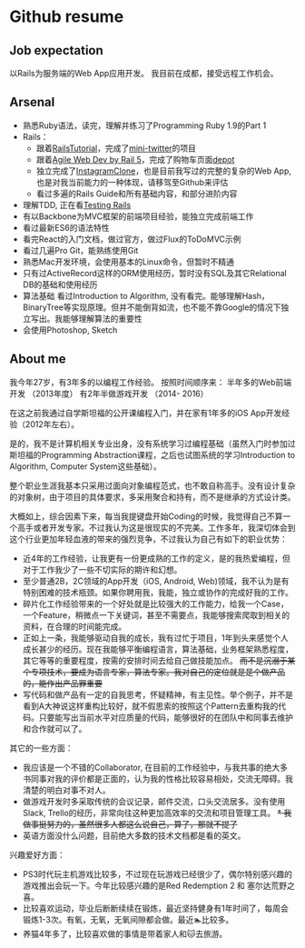 # Github resume
## Job expectation
以Rails为服务端的Web App应用开发。
我目前在成都，接受远程工作机会。

## Arsenal
* 熟悉Ruby语法，读完，理解并练习了Programming Ruby 1.9的Part 1
* Rails：
	* 跟着[RailsTutorial](https://www.railstutorial.org/)，完成了[mini-twitter]()的项目
	* 跟着[Agile Web Dev by Rail 5](https://www.railstutorial.org/)，完成了购物车页面[depot]()
	* 独立完成了[InstagramClone](gitbub.com/ifournight/instagram_clone)，也是目前我写过的完整的复杂的Web App, 也是对我当前能力的一种体现，请移驾至Github来评估
	* 看过多遍的Rails Guide和所有基础内容，和部分进阶内容
* 理解TDD, 正在看[Testing Rails]()
* 有以Backbone为MVC框架的前端项目经验，能独立完成前端工作
* 看过最新ES6的语法特性
* 看完React的入门文档，做过官方，做过Flux的ToDoMVC示例
* 看过几遍Pro Git，能熟练使用Git
* 熟悉Mac开发环境，会使用基本的Linux命令，但暂时不精通
* 只有过ActiveRecord这样的ORM使用经历，暂时没有SQL及其它Relational DB的基础和使用经历
* 算法基础 看过Introduction to Algorithm, 没有看完。能够理解Hash，BinaryTree等实现原理。但并不能倒背如流，也不能不靠Google的情况下独立写出。我能够理解算法的重要性
* 会使用Photoshop, Sketch

## About me
我今年27岁，有3年多的以编程工作经验。
按照时间顺序来：
半年多的Web前端开发 （2013年度）
有2年半做游戏开发 （2014- 2016）

在这之前我通过自学斯坦福的公开课编程入门，并在家有1年多的iOS App开发经验（2012年左右）。

是的，我不是计算机相关专业出身，没有系统学习过编程基础（虽然入门时参加过斯坦福的Programming Abstraction课程，之后也试图系统的学习Introduction to Algorithm, Computer System这些基础）。

整个职业生涯我基本只采用过面向对象编程范式，也不敢自称高手。没有设计复杂的对象树，由于项目的具体要求，多采用聚合和持有，而不是继承的方式设计类。

大概如上，综合因素下来，每当我提键盘开始Coding的时候，我觉得自己不算一个高手或者开发专家。不过我认为这是很现实的不完美。工作多年，我深切体会到这个行业更加年轻血液的带来的强烈竞争，不过我认为自己有如下的职业优势：

* 近4年的工作经验，让我更有一份更成熟的工作的定义，是的我热爱编程，但对于工作我少了一些不切实际的期许和幻想。
* 至少普通2B，2C领域的App开发（iOS, Android, Web)领域，我不认为是有特别困难的技术瓶颈。如果你聘用我，我能，独立或协作的完成好我的工作。
* 碎片化工作经验带来的一个好处就是比较强大的工作能力，给我一个Case，一个Feature，稍微点一下关键词，甚至不需要点，我能够搜索爬取到相关的资料，在合理的时间能完成。
* 正如上一条，我能够驱动自我的成长，我有过忙于项目，1年到头来感觉个人成长甚少的经历。现在我能够平衡编程语言，算法基础，业务框架熟悉程度，其它等等的重要程度，按需的安排时间去给自己做技能加点。 ~~而不是沉溺于某个专项技术，要成为语言专家，算法专家。我对自己的定位就是是个做产品的，能作出产品罪重要~~
* 写代码和做产品有一定的自我思考，怀疑精神，有主见性。举个例子，并不是看到A大神说这样重构比较好，就不假思索的按照这个Pattern去重构我的代码。只要能写出当前水平对应质量的代码，能够很好的在团队中和同事去维护和合作就可以了。

其它的一些方面：
* 我应该是一个不错的Collaborator, 在目前的工作经验中，与我共事的绝大多书同事对我的评价都是正面的，认为我的性格比较容易相处，交流无障碍。我清楚的明白对事不对人。
* 做游戏开发时多采取传统的会议记录，邮件交流，口头交流居多。没有使用Slack, Trello的经历，非常向往这种更加高效率的交流和项目管理工具。
~~* 我做事挺努力的，虽然很多人都这么说自己，算了，那就不提了~~
* 英语方面没什么问题，目前绝大多数的技术文档都是看的英文。

兴趣爱好方面：

* PS3时代玩主机游戏比较多，不过现在玩游戏已经很少了，偶尔特别感兴趣的游戏推出会玩一下。今年比较感兴趣的是Red Redemption 2 和 塞尔达荒野之喜。
* 比较喜欢运动，毕业后断断续续在锻炼，最近坚持健身有1年时间了，每周会锻炼1-3次。有氧，无氧，无氧间隙都会做。最近🏊比较多。
* 养猫4年多了，比较喜欢做的事情是带着家人和🐱去旅游。
